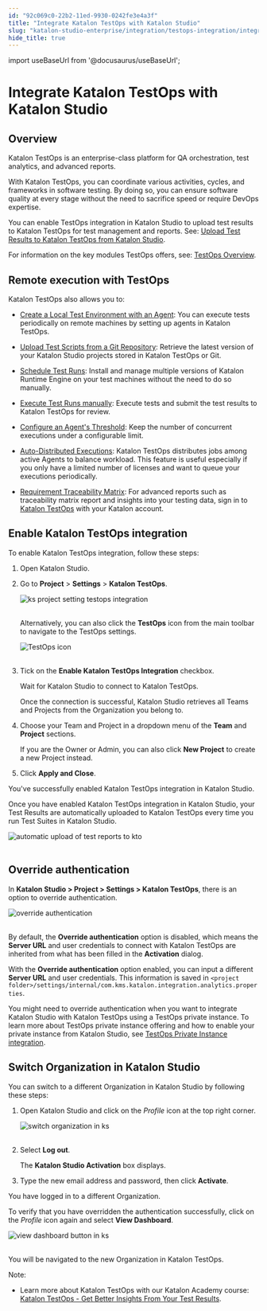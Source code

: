 ```yaml
---
id: "92c069c0-22b2-11ed-9930-0242fe3e4a3f"
title: "Integrate Katalon TestOps with Katalon Studio"
slug: "katalon-studio-enterprise/integration/testops-integration/integrate-katalon-testops-with-katalon-studio"
hide_title: true
---
```

import useBaseUrl from '@docusaurus/useBaseUrl';


# <a id="concept-8947" class="anchor_top_offset"/><a id="ariaid-title1" class="anchor_top_offset"/>Integrate Katalon TestOps with Katalon Studio


## <a id="id_1" class="anchor_top_offset"/>Overview

<p xmlns="http://www.w3.org/1999/xhtml" className="p">Katalon TestOps is an enterprise-class platform for QA   orchestration, test analytics, and advanced reports.</p> 
<p xmlns="http://www.w3.org/1999/xhtml" className="p">With Katalon TestOps, you can coordinate various activities,   cycles, and frameworks in software testing. By doing so, you can   ensure software quality at every stage without the need to   sacrifice speed or require DevOps expertise.</p> 
<p xmlns="http://www.w3.org/1999/xhtml" className="p">You can enable TestOps integration in Katalon Studio to upload   test results to Katalon TestOps for test management and reports.   See: <a className="xref" href="/docs/legacy/katalon-studio-enterprise/integration/testops-integration/upload-test-results-to-katalon-testops-from-katalon-studio#id_2">Upload     Test Results to Katalon TestOps from Katalon Studio</a>.</p> 
<p xmlns="http://www.w3.org/1999/xhtml" className="p">For information on the key modules TestOps offers, see: <a className="xref" href="/docs/legacy/katalon-testops/overview/testops-overview#id_1">TestOps     Overview</a>.</p> 

## <a id="id_2" class="anchor_top_offset"/>Remote execution with TestOps

<p xmlns="http://www.w3.org/1999/xhtml" className="p">Katalon TestOps also allows you to:</p> 
<ul xmlns="http://www.w3.org/1999/xhtml" className="ul"><li className="li">     <p className="p"><a className="xref" href="/docs/legacy/katalon-testops/remote-execution/local-test-environments/create-a-local-test-environment-with-an-agent">Create         a Local Test Environment with an Agent</a>: You can execute tests       periodically on remote machines by setting up agents in Katalon       TestOps.</p>   </li><li className="li">     <p className="p">       <a className="xref" href="/docs/legacy/katalon-testops/remote-execution/script-repository/upload-test-scripts-from-a-git-repository">Upload         Test Scripts from a Git Repository</a>: Retrieve the latest version       of your Katalon Studio projects stored in Katalon TestOps or       Git.</p>   </li><li className="li">     <p className="p">       <a className="xref" href="/docs/legacy/katalon-testops/test-planning/schedules/schedule-test-runs#id_1">Schedule         Test Runs</a>: Install and manage multiple versions of Katalon       Runtime Engine on your test machines without the need to do so       manually.</p>   </li><li className="li">     <p className="p">       <a className="xref" href="/docs/legacy/katalon-testops/test-planning/schedules/execute-test-runs-manually">Execute         Test Runs manually</a>: Execute tests and submit the test results       to Katalon TestOps for review.</p>   </li><li className="li">     <p className="p">       <a className="xref" href="/docs/legacy/katalon-testops/remote-execution/local-test-environments/load-balancing-for-local-test-environments#id_1">Configure         an Agent's Threshold</a>: Keep the number of concurrent executions       under a configurable limit.</p>   </li><li className="li">     <p className="p">       <a className="xref" href="/docs/legacy/katalon-testops/remote-execution/local-test-environments/auto-distributed-executions#id_1">Auto-Distributed         Executions</a>: Katalon TestOps distributes jobs among active       Agents to balance workload. This feature is useful especially if       you only have a limited number of licenses and want to queue your       executions periodically.</p>   </li><li className="li">     <p className="p">       <a className="xref" href="/docs/legacy/katalon-testops/reporting/view-traceability-matrix">Requirement         Traceability Matrix</a>: For advanced reports such as traceability       matrix report and insights into your testing data, sign in to <a className="xref j-external-link" href="https://testops.katalon.io/login" target="_blank">Katalon TestOps</a> with       your Katalon account.</p>   </li></ul> 
    

## <a id="id_3" class="anchor_top_offset"/>Enable Katalon TestOps integration

    
      
<p xmlns="http://www.w3.org/1999/xhtml" className="p">To enable Katalon TestOps integration, follow these steps:</p> 
      
<ol xmlns="http://www.w3.org/1999/xhtml" className="ol">   <li className="li">     <p className="p">Open Katalon Studio.</p>   </li>   <li className="li">     <p className="p">Go to <strong className="ph b">Project</strong> &gt; <strong className="ph b">Settings</strong>       &gt; <strong className="ph b">Katalon TestOps</strong>.</p>     <p className="p">       <img className="image" src={useBaseUrl("https://github.com/katalon-studio/docs-images/raw/master/katalon-analytics/docs/testops-revamp-july-test-uploads-to-kto-from-ks/KS-TESTOPS-Integration.png")} alt="ks project setting testops integration" /><br /><br />     </p>     <p className="p">Alternatively, you can also click the <strong className="ph b">TestOps</strong>       icon from the main toolbar to navigate to the TestOps settings.</p>     <p className="p">       <img className="image" src={useBaseUrl("https://github.com/katalon-studio/docs-images/raw/master/katalon-analytics/docs/testops-revamp-july-test-uploads-to-kto-from-ks/KS-TESTOPS-icon.png")} alt="TestOps icon" /><br /><br />     </p>   </li>   <li className="li">     <p className="p">Tick on the <strong className="ph b">Enable Katalon TestOps Integration</strong>       checkbox.</p>     <p className="p">Wait for Katalon Studio to connect to Katalon TestOps.</p>     <p className="p">Once the connection is successful, Katalon Studio retrieves all       Teams and Projects from the Organization you belong to.</p>   </li>   <li className="li">     <p className="p">Choose your Team and Project in a dropdown menu of the       <strong className="ph b">Team</strong> and <strong className="ph b">Project</strong> sections.</p>     <p className="p">If you are the Owner or Admin, you can also click <strong className="ph b">New         Project</strong> to create a new Project instead.</p>   </li>   <li className="li">     <p className="p">Click <strong className="ph b">Apply and Close</strong>.</p>   </li> </ol> 
      
<p xmlns="http://www.w3.org/1999/xhtml" className="p">You've successfully enabled Katalon TestOps integration in   Katalon Studio.</p> 
      
<p xmlns="http://www.w3.org/1999/xhtml" className="p">Once you have enabled Katalon TestOps integration in Katalon   Studio, your Test Results are automatically uploaded to Katalon   TestOps every time you run Test Suites in Katalon Studio.</p> 
      
<p xmlns="http://www.w3.org/1999/xhtml" className="p">   <img className="image" src={useBaseUrl("https://github.com/katalon-studio/docs-images/raw/master/katalon-analytics/docs/testops-revamp-july-test-uploads-to-kto-from-ks/KS-TESTOPS-Upload-results-automatically.png")} alt="automatic upload of test reports to kto" /><br /><br /> </p> 
    
  

## <a id="id_4" class="anchor_top_offset"/>Override authentication

<p xmlns="http://www.w3.org/1999/xhtml" className="p">In <strong className="ph b">Katalon Studio &gt; Project &gt; Settings &gt; Katalon TestOps</strong>, there is an option to override authentication.</p> 
<p xmlns="http://www.w3.org/1999/xhtml" className="p"> <img className="image" src={useBaseUrl("https://github.com/katalon-studio/docs-images/raw/master/katalon-analytics/docs/integration-with-katalon-studio/override-authentication.png")} alt="override authentication" /><br /><br /> </p> 
<p xmlns="http://www.w3.org/1999/xhtml" className="p">By default, the <strong className="ph b">Override authentication</strong> option is disabled, which means the <strong className="ph b">Server URL</strong> and user credentials to connect with Katalon TestOps are inherited from what has been filled in the <strong className="ph b">Activation</strong> dialog.</p> 
<p xmlns="http://www.w3.org/1999/xhtml" className="p">With the <strong className="ph b">Override authentication</strong> option enabled, you can input a different <strong className="ph b">Server URL</strong> and user credentials. This information is saved in <code className="ph codeph">&lt;project     folder&gt;/settings/internal/com.kms.katalon.integration.analytics.properties</code>.</p> 
<p xmlns="http://www.w3.org/1999/xhtml" className="p">You might need to override authentication when you want to integrate Katalon Studio with Katalon TestOps using a TestOps private instance. To learn more about TestOps private instance offering and how to enable your private instance from Katalon Studio, see <a className="xref" href="/docs/legacy/katalon-studio-enterprise/integration/testops-integration/testops-private-instance-integration">TestOps Private Instance integration</a>.</p> 

## <a id="id_5" class="anchor_top_offset"/>Switch Organization in Katalon Studio

<p xmlns="http://www.w3.org/1999/xhtml" className="p">You can switch to a different Organization in Katalon Studio by   following these steps:</p> 
<ol xmlns="http://www.w3.org/1999/xhtml" className="ol"><li className="li">     <p className="p">Open Katalon Studio and click on the <em className="ph i">Profile</em> icon at       the top right corner.</p>     <p className="p">       <img className="image" src={useBaseUrl("https://github.com/katalon-studio/docs-images/raw/master/katalon-analytics/docs/testops-revamp-july-test-uploads-to-kto-from-ks/KS-TESTOPS-Profile-icon.png")} alt="switch organization in ks" /><br /><br />     </p>   </li><li className="li">     <p className="p">Select <strong className="ph b">Log out</strong>.</p>     <p className="p">The <strong className="ph b">Katalon Studio Activation</strong> box displays.</p>   </li><li className="li">     <p className="p">Type the new email address and password, then click       <strong className="ph b">Activate</strong>.</p>   </li></ol> 
<p xmlns="http://www.w3.org/1999/xhtml" className="p">You have logged in to a different Organization.</p> 
<p xmlns="http://www.w3.org/1999/xhtml" className="p">To verify that you have overridden the authentication   successfully, click on the <em className="ph i">Profile</em> icon again and select   <strong className="ph b">View Dashboard</strong>.</p> 
<p xmlns="http://www.w3.org/1999/xhtml" className="p">   <img className="image" src={useBaseUrl("https://github.com/katalon-studio/docs-images/raw/master/katalon-analytics/docs/testops-revamp-july-test-uploads-to-kto-from-ks/KS-TESTOPS-View-dashboard.png")} alt="view dashboard button in ks" /><br /><br /> </p> 
<p xmlns="http://www.w3.org/1999/xhtml" className="p">You will be navigated to the new Organization in Katalon   TestOps.</p> 
<div xmlns="http://www.w3.org/1999/xhtml" className="note note note_note"><span className="note__title">Note:</span> 
  <ul className="ul"><li className="li">Learn more about Katalon TestOps with our Katalon Academy course: <a className="xref j-external-link" href="https://academy.katalon.com/courses/testops-get-insights/?utm_source=kat_docs&utm_medium=testops_integration" target="_blank">Katalon TestOps - Get Better Insights From Your Test Results</a>.</li></ul>    </div>
